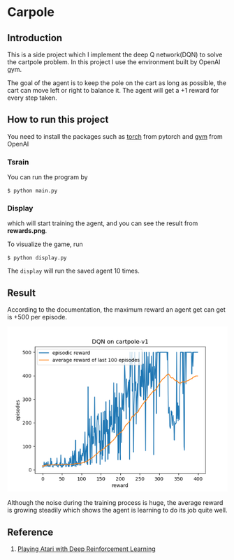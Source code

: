 # Carpole 

## Introduction 

This is a side project which I implement the deep Q network(DQN) to solve the cartpole problem. In this project I use the environment built by OpenAI gym. 

The goal of the agent is to keep the pole on the cart as long as possible, the cart can move left or right to balance it. The agent will get a +1 reward for every step taken.

## How to run this project
You need to install the packages such as [torch](https://pytorch.org/get-started/locally/) from pytorch and [gym](https://github.com/openai/gym) from OpenAI

### Tsrain
You can run the program by

```
$ python main.py
```
### Display
which will start training the agent, and you can see the result from **rewards.png**.

To visualize the game, run 
```
$ python display.py 
```
The `display` will run the saved agent 10 times.

## Result
According to the documentation, the maximum reward an agent get can get is +500 per episode. 

![Result](rewards.png)

Although the noise during the training process is huge, the average reward is growing steadily which shows the agent is learning to do its job quite well.



## Reference
1. [Playing Atari with Deep Reinforcement Learning](https://arxiv.org/pdf/1312.5602.pdf?source=post_page)
